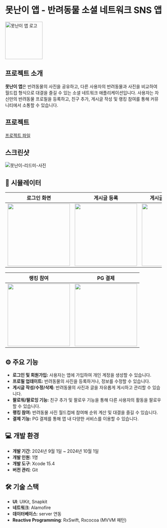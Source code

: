 # **못난이 앱** - 반려동물 소셜 네트워크 SNS 앱
<img src="https://github.com/user-attachments/assets/23c7f3b8-6d2d-42a5-beca-07a78feb3ede" alt="못난이 앱 로고" width="120" height="120">

## 프로젝트 소개
**못난이 앱**은 반려동물의 사진을 공유하고, 다른 사용자의 반려동물과 사진을 비교하여 월드컵 형식으로 대결을 즐길 수 있는 소셜 네트워크 애플리케이션입니다. 사용자는 자신만의 반려동물 프로필을 등록하고, 친구 추가, 게시글 작성 및 랭킹 참여를 통해 커뮤니티에서 소통할 수 있습니다.

## 프로젝트
[프로젝트 파일](https://github.com/Acasiax/MyUglyPet)

## 스크린샷
![못난이-리드미-사진](https://github.com/user-attachments/assets/50d45fba-a887-4874-8198-b064876c17fd)


## 📱 시뮬레이터
| 로그인 화면 | 게시글 등록 | 게시글 등록/수정/삭제 | 팔로워/팔로잉 기능 |
|---------------|---------------|---------------|---------------|
| <img src="https://github.com/user-attachments/assets/1d8d56a2-6f2f-4edc-a155-8c1ccb7cd00d" width="200" /> | <img src="https://github.com/user-attachments/assets/f98ac1d3-4cec-4a2b-bd07-ebc6123cfd7e" width="200" /> | <img src="https://github.com/user-attachments/assets/658b275c-7d08-41bc-8f11-7132f2fc2072" width="200" /> | <img src="https://github.com/user-attachments/assets/13d5f08e-904f-4a00-adcf-75d222dfc00e" width="200" /> |



| 랭킹 참여 | PG 결제 |
|---------------|---------------|
| <img src="https://github.com/user-attachments/assets/293e8d13-130e-41ac-9f29-3b31f3f5aad8" width="200" /> | <img src="https://github.com/user-attachments/assets/c3835648-a349-42b2-8a57-e9128a742014" width="200" /> |

## ⚙️ 주요 기능

- **로그인 및 회원가입:** 사용자는 앱에 가입하여 개인 계정을 생성할 수 있습니다.
- **프로필 업데이트:** 반려동물의 사진을 등록하거나, 정보를 수정할 수 있습니다.
- **게시글 작성/수정/삭제:** 반려동물의 사진과 글을 자유롭게 게시하고 관리할 수 있습니다.
- **팔로워/팔로잉 기능:** 친구 추가 및 팔로우 기능을 통해 다른 사용자의 활동을 팔로우할 수 있습니다.
- **랭킹 참여:** 반려동물 사진 월드컵에 참여해 순위 계산 및 대결을 즐길 수 있습니다.
- **결제 기능:** PG 결제를 통해 앱 내 다양한 서비스를 이용할 수 있습니다.

## 💻 개발 환경

- **개발 기간**: 2024년 9월 1일 ~ 2024년 10월 1일
- **개발 인원**: 1명
- **개발 도구**: Xcode 15.4
- **버전 관리**: Git

## 🛠️ 기술 스택

- **UI**: UIKit, Snapkit
- **네트워크**: Alamofire
- **데이터베이스**: server 연동
- **Reactive Programming**: RxSwift, Rxcocoa (MVVM 패턴)

